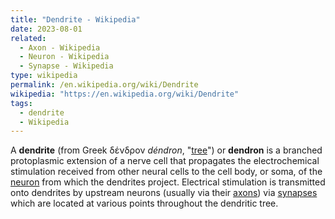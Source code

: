 ```yaml
---
title: "Dendrite - Wikipedia"
date: 2023-08-01
related:
  - Axon - Wikipedia
  - Neuron - Wikipedia
  - Synapse - Wikipedia
type: wikipedia
permalink: /en.wikipedia.org/wiki/Dendrite
wikipedia: "https://en.wikipedia.org/wiki/Dendrite"
tags:
  - dendrite
  - Wikipedia
---
```

A **dendrite** (from Greek δένδρον *déndron*, "[tree](/tree/)") or **dendron** is a branched protoplasmic extension of a nerve cell that propagates the electrochemical stimulation received from other neural cells to the cell body, or soma, of the [neuron](/en.wikipedia.org/wiki/Neuron) from which the dendrites project. Electrical stimulation is transmitted onto dendrites by upstream neurons (usually via their [axons](/en.wikipedia.org/wiki/Axon)) via [synapses](/en.wikipedia.org/wiki/Synapse) which are located at various points throughout the dendritic tree.